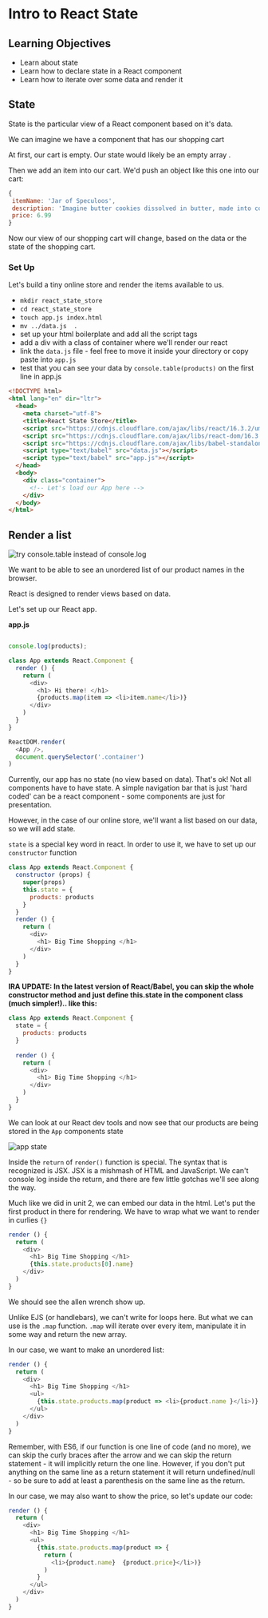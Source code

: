 # Intro to React State

## Learning Objectives
 - Learn about state
 - Learn how to declare state in a React component
 - Learn how to iterate over some data and render it


 ## State
 State is the particular view of a React component based on it's data.

 We can imagine we have a component that has our shopping cart

 At first, our cart is empty. Our state would likely be an empty array .

 Then we add an item into our cart. We'd push an object like this one into our cart:

 ```js
 {
  itemName: 'Jar of Speculoos',
  description: 'Imagine butter cookies dissolved in butter, made into cookie butter and stored in a jar. Stop imagining and now buy this!',
  price: 6.99
 }
 ```

 Now our view of our shopping cart will change, based on the data or the state of the shopping cart.

### Set Up
Let's build a tiny online store and render the items available to us.

- `mkdir react_state_store`
- `cd react_state_store `
- `touch app.js index.html`
- `mv ../data.js  .`
- set up your html boilerplate and add all the script tags
- add a div with a class of container where we'll render our react
- link the `data.js` file - feel free to move it inside your directory or copy paste into `app.js`
- test that you can see your data by `console.table(products)` on the first line in app.js


```html
<!DOCTYPE html>
<html lang="en" dir="ltr">
  <head>
    <meta charset="utf-8">
    <title>React State Store</title>
    <script src="https://cdnjs.cloudflare.com/ajax/libs/react/16.3.2/umd/react.production.min.js"></script>
    <script src="https://cdnjs.cloudflare.com/ajax/libs/react-dom/16.3.2/umd/react-dom.production.min.js"></script>
    <script src="https://cdnjs.cloudflare.com/ajax/libs/babel-standalone/6.26.0/babel.min.js"></script>
    <script type="text/babel" src="data.js"></script>
    <script type="text/babel" src="app.js"></script>
  </head>
  <body>
    <div class="container">
      <!-- Let's load our App here -->
    </div>
  </body>
</html>
```

## Render a list

![try console.table instead of console.log](https://i.imgur.com/wo7ayxR.png)


We want to be able to see an unordered list of our product names in the browser.

React is designed to render views based on data.

Let's set up our React app.

**app.js**

```js

console.log(products);

class App extends React.Component {
  render () {
    return (
      <div>
        <h1> Hi there! </h1>
        {products.map(item => <li>item.name</li>)}
      </div>
    )
  }
}

ReactDOM.render(
  <App />,
  document.querySelector('.container')
)

```

Currently, our app has no state (no view based on data). That's ok! Not all components have to have state. A simple navigation bar that is just 'hard coded' can be a react component - some components are just for presentation.

However, in the case of our online store, we'll want a list based on our data, so we will add state.

`state` is a special key word in react. In order to use it, we have to set up our `constructor` function

```js
class App extends React.Component {
  constructor (props) {
    super(props)
    this.state = {
      products: products
    }
  }
  render () {
    return (
      <div>
        <h1> Big Time Shopping </h1>
      </div>
    )
  }
}
```

**IRA UPDATE: In the latest version of React/Babel, you can skip the whole constructor method and just define this.state in the component class (much simpler!).. like this:**

```js
class App extends React.Component {
  state = {
    products: products
  }
  
  render () {
    return (
      <div>
        <h1> Big Time Shopping </h1>
      </div>
    )
  }
}
```


We can look at our React dev tools and now see that our products are being stored in the `App` components state

![app state](https://i.imgur.com/XAxOGgh.png)

Inside the `return` of `render()` function is special. The syntax that is recognized is JSX. JSX is a mishmash of HTML and JavaScript. We can't console log inside the return, and there are few little gotchas we'll see along the way.

Much like we did in unit 2, we can embed our data in the html. Let's put the first product in there for rendering. We have to wrap what we want to render in curlies `{}`

```js
render () {
  return (
    <div>
      <h1> Big Time Shopping </h1>
      {this.state.products[0].name}
    </div>
  )
}
```
We should see the allen wrench show up.

Unlike EJS (or handlebars), we can't write for loops here. But what we can use is the `.map` function. `.map` will iterate over every item, manipulate it in some way and return the new array.

In our case, we want to make an unordered list:


```js
render () {
  return (
    <div>
      <h1> Big Time Shopping </h1>
      <ul>
        {this.state.products.map(product => <li>{product.name }</li>)}
      </ul>
    </div>
  )
}
```

Remember, with ES6, if our function is one line of code (and no more), we can skip the curly braces after the arrow and we can skip the return statement - it will implicitly return the one line. However, if you don't put anything on the same line as a return statement it will return undefined/null - so be sure to add at least a parenthesis on the same line as the return.

In our case, we may also want to show the price, so let's update our code:

```js
render () {
  return (
    <div>
      <h1> Big Time Shopping </h1>
      <ul>
        {this.state.products.map(product => {
          return (
            <li>{product.name}  {product.price}</li>)}
          )
        }
      </ul>
    </div>
  )
}
```
